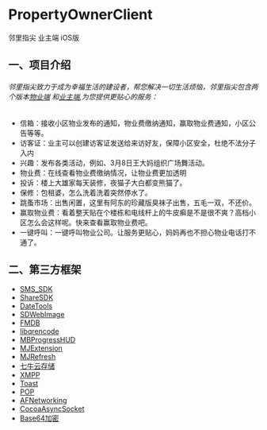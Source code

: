 # PropertyOwnerClient
邻里指尖 业主端 iOS版



一、项目介绍 
-----------
###### 邻里指尖致力于成为幸福生活的建设者，帮您解决一切生活烦恼，邻里指尖包含两个版本[物业端](https://github.com/MoPellet/PropertyClient) 和[业主端](https://github.com/MoPellet/PropertyOwnerClient),为您提供更贴心的服务：
* 信箱：接收小区物业发布的通知，物业费缴纳通知，赢取物业费通知，小区公告等等。
* 访客证：业主可以创建访客证发送给来访好友，保障小区安全，杜绝不法分子入内
* 兴趣：发布各类活动，例如、3月8日王大妈组织广场舞活动。
* 物业费：在线查看物业费缴纳情况，让物业费更加透明
* 投诉：楼上大雄家每天装修，夜猫子大白都变熊猫了。
* 保修：包租婆，怎么洗着洗着突然停水了。
* 跳蚤市场：出售闲置，这里有阿东的珍藏版臭袜子出售，五毛一双，不还价。
* 赢取物业费：看着整天贴在个楼栋和电线杆上的牛皮癣是不是很不爽？高档小区怎么会这样呢。快来查看赢取物业费吧。
* 一键呼叫：一键呼叫物业公司。让服务更贴心，妈妈再也不担心物业电话打不通了。

二、第三方框架
-------------
* [SMS_SDK](http://sms.mob.com/#/sms)
* [ShareSDK](http://sms.mob.com/#/downloadDetail/ShareSDK/ios)
* [DateTools]()
* [SDWebImage]()
* [FMDB]()
* [libqrencode]()
* [MBProgressHUD]()
* [MJExtension]()
* [MJRefresh]()
* [七牛云存储]()
* [XMPP]()
* [Toast]()
* [POP]()
* [AFNetworking]()
* [CocoaAsyncSocket]()
* [Base64加密]()

